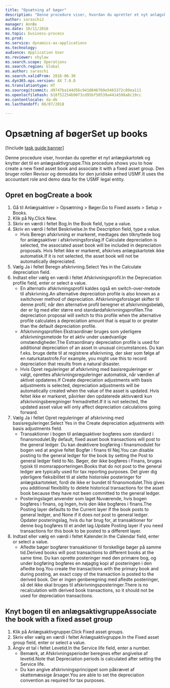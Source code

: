```yaml
--- 
title: "Opsætning af bøger"
description: "Denne procedure viser, hvordan du opretter et nyt anlægskartotek og knytter det til en anlægsaktivgruppe."
author: saraschi2
manager: AnnBe
ms.date: 10/11/2016
ms.topic: business-process
ms.prod: 
ms.service: dynamics-ax-applications
ms.technology: 
audience: Application User
ms.reviewer: shylaw
ms.search.scope: Operations
ms.search.region: Global
ms.author: saraschi
ms.search.validFrom: 2016-06-30
ms.dyn365.ops.version: AX 7.0.0
ms.translationtype: HT
ms.sourcegitcommit: d9747ba144d56c9410846769e5465372c89ea111
ms.openlocfilehash: b18f52254b9073cd95bf50539a4414598a8c19cc
ms.contentlocale: da-dk
ms.lasthandoff: 08/07/2018

---
```

# <a name="set-up-books"></a><span data-ttu-id="44daa-103">Opsætning af bøger</span><span class="sxs-lookup"><span data-stu-id="44daa-103">Set up books</span></span>

[!include [task guide banner](../../includes/task-guide-banner.md)]

<span data-ttu-id="44daa-104">Denne procedure viser, hvordan du opretter et nyt anlægskartotek og knytter det til en anlægsaktivgruppe.</span><span class="sxs-lookup"><span data-stu-id="44daa-104">This procedure shows you to how create a new fixed asset book and associate it with a fixed asset group.</span></span> <span data-ttu-id="44daa-105">Den bruger rollen Revisor og demodata for den juridiske enhed USMF.</span><span class="sxs-lookup"><span data-stu-id="44daa-105">It uses the accountant role and demo data for the USMF legal entity.</span></span>


## <a name="create-a-book"></a><span data-ttu-id="44daa-106">Opret en bog</span><span class="sxs-lookup"><span data-stu-id="44daa-106">Create a book</span></span>
1. <span data-ttu-id="44daa-107">Gå til Anlægsaktiver > Opsætning > Bøger.</span><span class="sxs-lookup"><span data-stu-id="44daa-107">Go to Fixed assets > Setup > Books.</span></span>
2. <span data-ttu-id="44daa-108">Klik på Ny.</span><span class="sxs-lookup"><span data-stu-id="44daa-108">Click New.</span></span>
3. <span data-ttu-id="44daa-109">Skriv en værdi i feltet Bog.</span><span class="sxs-lookup"><span data-stu-id="44daa-109">In the Book field, type a value.</span></span>
4. <span data-ttu-id="44daa-110">Skriv en værdi i feltet Beskrivelse.</span><span class="sxs-lookup"><span data-stu-id="44daa-110">In the Description field, type a value.</span></span>
    * <span data-ttu-id="44daa-111">Hvis Beregn afskrivning er markeret, medtages den tilknyttede bog for anlægsaktiver i afskrivningsforslag.</span><span class="sxs-lookup"><span data-stu-id="44daa-111">If Calculate depreciation is selected, the associated asset book will be included in depreciation proposals.</span></span> <span data-ttu-id="44daa-112">Hvis feltet ikke er markeret, afskrives anlægskartotek ikke automatisk.</span><span class="sxs-lookup"><span data-stu-id="44daa-112">If it is not selected, the asset book will not be automatically depreciated.</span></span>  
5. <span data-ttu-id="44daa-113">Vælg Ja i feltet Beregn afskrivning.</span><span class="sxs-lookup"><span data-stu-id="44daa-113">Select Yes in the Calculate depreciation field.</span></span>
6. <span data-ttu-id="44daa-114">Indtast eller vælg en værdi i feltet Afskrivningsprofil.</span><span class="sxs-lookup"><span data-stu-id="44daa-114">In the Depreciation profile field, enter or select a value.</span></span>
    * <span data-ttu-id="44daa-115">En alternativ afskrivningsprofil kaldes også en switch-over-metode til afskrivning.</span><span class="sxs-lookup"><span data-stu-id="44daa-115">An alternative depreciation profile is also known as a switchover method of depreciation.</span></span> <span data-ttu-id="44daa-116">Afskrivningsforslaget skifter til denne profil, når den alternative profil beregner et afskrivningsbeløb, der er lig med eller større end standardafskrivningsprofilen.</span><span class="sxs-lookup"><span data-stu-id="44daa-116">The depreciation proposal will switch to this profile when the alternative profile calculates a depreciation amount that is equal to or greater than the default depreciation profile.</span></span>  
    * <span data-ttu-id="44daa-117">Afskrivningsprofilen Ekstraordinær bruges som yderligere afskrivningsmetode for et aktiv under usædvanlige omstændigheder.</span><span class="sxs-lookup"><span data-stu-id="44daa-117">The Extraordinary depreciation profile is used for additional depreciation of an asset in unusual circumstances.</span></span> <span data-ttu-id="44daa-118">Du kan f.eks. bruge dette til at registrere afskrivning, der sker som følge af en naturkatastrofe.</span><span class="sxs-lookup"><span data-stu-id="44daa-118">For example, you might use this to record depreciation that results from a natural disaster.</span></span>  
    * <span data-ttu-id="44daa-119">Hvis Opret reguleringer af afskrivning med basisreguleringer er valgt, oprettes afskrivningsreguleringer automatisk, når værdien af aktivet opdateres.</span><span class="sxs-lookup"><span data-stu-id="44daa-119">If Create depreciation adjustments with basis adjustments is selected, depreciation adjustments will be automatically created when the value of the asset is updated.</span></span> <span data-ttu-id="44daa-120">Hvis feltet ikke er markeret, påvirker den opdaterede aktivværdi kun afskrivningsberegninger fremadrettet.</span><span class="sxs-lookup"><span data-stu-id="44daa-120">If it is not selected, the updated asset value will only affect depreciation calculations going forward.</span></span>  
7. <span data-ttu-id="44daa-121">Vælg Ja i feltet Opret reguleringer af afskrivning med basisreguleringer.</span><span class="sxs-lookup"><span data-stu-id="44daa-121">Select Yes in the Create depreciation adjustments with basis adjustments field.</span></span>
    * <span data-ttu-id="44daa-122">Transaktioner i bogen til anlægsaktiver bogføres som standard i finansmodulet.</span><span class="sxs-lookup"><span data-stu-id="44daa-122">By default, fixed asset book transactions will post to the general ledger.</span></span> <span data-ttu-id="44daa-123">Du kan deaktivere bogføring i finansmodulet for bogen ved at angive feltet Bogfør i finans til Nej.</span><span class="sxs-lookup"><span data-stu-id="44daa-123">You can disable posting to the general ledger for the book by setting the Post to general ledger field to No.</span></span> <span data-ttu-id="44daa-124">Bøger, der ikke bogføres i Finans, bruges typisk til momsrapporteringen.</span><span class="sxs-lookup"><span data-stu-id="44daa-124">Books that do not post to the general ledger are typically used for tax reporting purposes.</span></span> <span data-ttu-id="44daa-125">Det giver dig yderligere fleksibilitet til at slette historiske posteringer for anlægskartoteket, fordi de ikke er bundet til finansmodulet.</span><span class="sxs-lookup"><span data-stu-id="44daa-125">This gives you additional flexibility to delete historical transactions for the asset book because they have not been committed to the general ledger.</span></span>  
    * <span data-ttu-id="44daa-126">Posteringslaget anvender som laget Nuværende, hvis bogen bogføres i finans, og Ingen, hvis den ikke bogføres i finans.</span><span class="sxs-lookup"><span data-stu-id="44daa-126">The Posting layer defaults to the Current layer if the book posts to general ledger, and None if it does not post to general ledger.</span></span> <span data-ttu-id="44daa-127">Opdater posteringslag, hvis du har brug for, at transaktioner for denne bog bogføres til et andet lag.</span><span class="sxs-lookup"><span data-stu-id="44daa-127">Update Posting layer if you need transactions for this book to be posted to a different layer.</span></span>  
8. <span data-ttu-id="44daa-128">Indtast eller vælg en værdi i feltet Kalender.</span><span class="sxs-lookup"><span data-stu-id="44daa-128">In the Calendar field, enter or select a value.</span></span>
    * <span data-ttu-id="44daa-129">Afledte bøger bogfører transaktioner til forskellige bøger på samme tid.</span><span class="sxs-lookup"><span data-stu-id="44daa-129">Derived books will post transactions to different books at the same time.</span></span> <span data-ttu-id="44daa-130">Du kan oprette posteringer med den primære bog, og under bogføring bogføres en nøjagtig kopi af posteringen i den afledte bog.</span><span class="sxs-lookup"><span data-stu-id="44daa-130">You create the transactions with the primary book and during posting, an exact copy of the transaction is posted to the derived book.</span></span> <span data-ttu-id="44daa-131">Der er ingen genberegning med afledte posteringer, så det ikke skal bruges til afskrivningsposteringer.</span><span class="sxs-lookup"><span data-stu-id="44daa-131">There is no recalculation with derived book transactions, so it should not be used for depreciation transactions.</span></span>  

## <a name="associate-the-book-with-a-fixed-asset-group"></a><span data-ttu-id="44daa-132">Knyt bogen til en anlægsaktivgruppe</span><span class="sxs-lookup"><span data-stu-id="44daa-132">Associate the book with a fixed asset group</span></span>
1. <span data-ttu-id="44daa-133">Klik på Anlægsaktivgrupper.</span><span class="sxs-lookup"><span data-stu-id="44daa-133">Click Fixed asset groups.</span></span>
2. <span data-ttu-id="44daa-134">Skriv eller vælg en værdi i feltet Anlægsaktivgruppe.</span><span class="sxs-lookup"><span data-stu-id="44daa-134">In the Fixed asset group field, enter or select a value.</span></span>
3. <span data-ttu-id="44daa-135">Angiv et tal i feltet Levetid.</span><span class="sxs-lookup"><span data-stu-id="44daa-135">In the Service life field, enter a number.</span></span>
    * <span data-ttu-id="44daa-136">Bemærk, at Afskrivningsperioder beregnes efter angivelse af levetid.</span><span class="sxs-lookup"><span data-stu-id="44daa-136">Note that Depreciation periods is calculated after setting the Service life.</span></span>  
    * <span data-ttu-id="44daa-137">Du kan angive afskrivningsprincippet som påkrævet af skattemæssige årsager.</span><span class="sxs-lookup"><span data-stu-id="44daa-137">You are able to set the depreciation convention as required for tax purposes.</span></span>  


